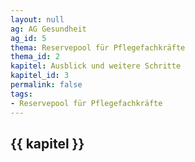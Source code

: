 ```yaml
---
layout: null
ag: AG Gesundheit
ag_id: 5
thema: Reservepool für Pflegefachkräfte
thema_id: 2
kapitel: Ausblick und weitere Schritte
kapitel_id: 3
permalink: false
tags:
- Reservepool für Pflegefachkräfte
---
```


## {{ kapitel }}
